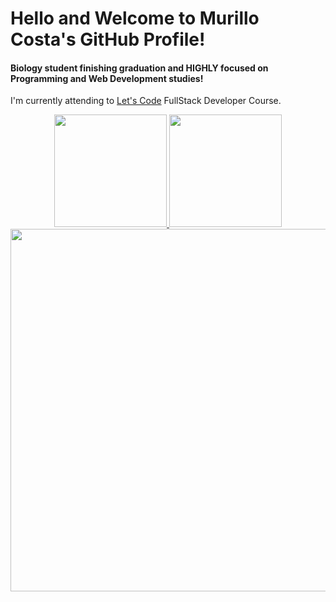 # Hello and Welcome to Murillo Costa's GitHub Profile!

#### Biology student finishing graduation and HIGHLY focused on Programming and Web Development studies!


I'm currently attending to [Let's Code](https://letscode.com.br) FullStack Developer Course.

<div align="center" vertical-align="top" padding="0">
  <a href="https://github.com/murillcosta">
  <img height="180em" src="https://github-readme-stats.vercel.app/api?username=murillocosta&show_icons=true&theme=gruvbox&include_all_commits=true&count_private=true"/>
  <img height="180em" src="https://github-readme-stats.vercel.app/api/top-langs/?username=murillocosta&layout=compact&langs_count=7&theme=gruvbox"/>
  <img width="580em" src="http://github-readme-streak-stats.herokuapp.com?user=murillocosta&theme=gruvbox&date_format=M%20j%5B%2C%20Y%5D&fire=DD2727"/>
 
</div>
  
  
   
  
 
